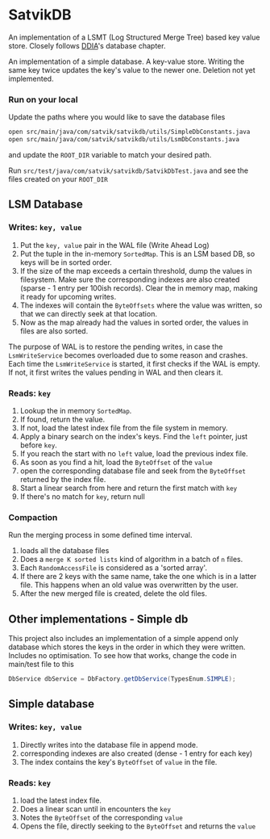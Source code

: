 # SatvikDB
An implementation of a LSMT (Log Structured Merge Tree) based key value store.
Closely follows [DDIA][1]'s database chapter.

An implementation of a simple database. A key-value store.
Writing the same key twice updates the key's value to the newer one.
Deletion not yet implemented.

### Run on your local
Update the paths where you would like to save the database files
```bash
open src/main/java/com/satvik/satvikdb/utils/SimpleDbConstants.java
open src/main/java/com/satvik/satvikdb/utils/LsmDbConstants.java
```
and update the `ROOT_DIR` variable to match your desired path.

Run `src/test/java/com/satvik/satvikdb/SatvikDbTest.java` and see the files created on your `ROOT_DIR`



## LSM Database

### Writes: `key, value`
1. Put the `key, value` pair in the WAL file (Write Ahead Log)
2. Put the tuple in the in-memory `SortedMap`. This is an LSM based DB, so keys will be in sorted order. 
3. If the size of the map exceeds a certain threshold, dump the values in filesystem. Make sure the corresponding indexes are also created (sparse - 1 entry per 100ish records). Clear the in memory map, making it ready for upcoming writes.
4. The indexes will contain the `ByteOffsets` where the value was written, so that we can directly seek at that location.
5. Now as the map already had the values in sorted order, the values in files are also sorted.

The purpose of WAL is to restore the pending writes, in case the `LsmWriteService` becomes overloaded due to some reason and crashes.
Each time the `LsmWriteService` is started, it first checks if the WAL is empty.
If not, it first writes the values pending in WAL and then clears it.


### Reads: `key`
1. Lookup the in memory `SortedMap`. 
2. If found, return the value.
3. If not, load the latest index file from the file system in memory.
4. Apply a binary search on the index's keys. Find the `left` pointer, just before `key`.
5. If you reach the start with no `left` value, load the previous index file.
6. As soon as you find a hit, load the `ByteOffset` of the `value` 
7. open the corresponding database file and seek from the `ByteOffset` returned by the index file.
8. Start a linear search from here and return the first match with `key`
9. If there's no match for `key`, return null

### Compaction

Run the merging process in some defined time interval.
1. loads all the database files
2. Does a `merge K sorted lists` kind of algorithm in a batch of `n` files.
3. Each `RandomAccessFile` is considered as a 'sorted array'.
4. If there are 2 keys with the same name, take the one which is in a latter file. This happens when an old value was overwritten by the user.
5. After the new merged file is created, delete the old files.


## Other implementations - Simple db
This project also includes an implementation of a simple append only database which stores the keys in the order in which they were written. Includes no optimisation.
To see how that works, change the code in main/test file to this
```java
DbService dbService = DbFactory.getDbService(TypesEnum.SIMPLE);
```
## Simple database
### Writes: `key, value`
1. Directly writes into the database file in append mode.
2. corresponding indexes are also created (dense - 1 entry for each key)
3. The index contains the key's `ByteOffset` of `value` in the file.


### Reads: `key`
1. load the latest index file.
4. Does a linear scan until in encounters the `key`
5. Notes the `ByteOffset` of the corresponding `value`
6. Opens the file, directly seeking to the `ByteOffset` and returns the `value`

[1]: https://dataintensive.net/